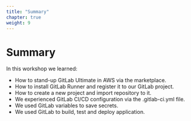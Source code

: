```yaml
---
title: "Summary"
chapter: true
weight: 9
---
```


# Summary

In this workshop we learned:

- How to stand-up GitLab Ultimate in AWS via the marketplace.
- How to install GitLab Runner and register it to our GitLab project.
- How to create a new project and import repository to it.
- We experienced GitLab CI/CD configuration via the .gitlab-ci.yml file.
- We used GitLab variables to save secrets.  
- We used GitLab to build, test and deploy application.
